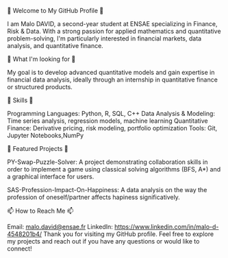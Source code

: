 👋 Welcome to My GitHub Profile 👋

I am Malo DAVID, a second-year student at ENSAE specializing in Finance, Risk & Data. With a strong passion for applied mathematics and quantitative problem-solving, I'm particularly interested in financial markets, data analysis, and quantitative finance.

🔎 What I'm looking for 🔎

My goal is to develop advanced quantitative models and gain expertise in financial data analysis, ideally through an internship in quantitative finance or structured products.

🔧 Skills 🔧

Programming Languages: Python, R, SQL, C++
Data Analysis & Modeling: Time series analysis, regression models, machine learning
Quantitative Finance: Derivative pricing, risk modeling, portfolio optimization
Tools: Git, Jupyter Notebooks,NumPy

📂 Featured Projects 📂

PY-Swap-Puzzle-Solver: A project demonstrating collaboration skills in order to implement a game using classical solving algorithms (BFS, A*) and a graphical interface for users.

SAS-Profession-Impact-On-Happiness: A data analysis on the way the profession of oneself/partner affects hapiness significatively.



📫 How to Reach Me 📫

Email: malo.david@ensae.fr
LinkedIn: https://www.linkedin.com/in/malo-d-4548201b4/
Thank you for visiting my GitHub profile. Feel free to explore my projects and reach out if you have any questions or would like to connect!

<!---
malo-david/malo-david is a ✨ special ✨ repository because its `README.md` (this file) appears on your GitHub profile.
You can click the Preview link to take a look at your changes.
--->
